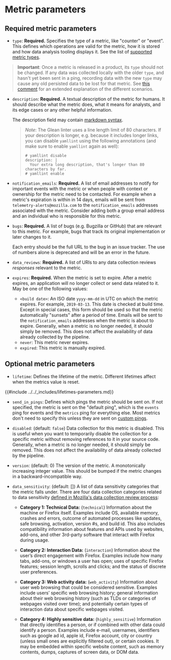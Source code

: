 # Metric parameters


## Required metric parameters

- `type`: **Required.**  Specifies the type of a metric, like "counter" or "event". This defines which operations are valid for the metric, how it is stored and how data analysis tooling displays it. See the list of [supported metric types](../metrics/index.md).

> **Important**: Once a metric is released in a product, its `type` should not be changed. If any data was collected locally with the older `type`, and hasn't yet been sent in a ping, recording data with the new `type` may cause any old persisted data to be lost for that metric. See [this comment](https://bugzilla.mozilla.org/show_bug.cgi?id=1621757#c1) for an extended explanation of the different scenarios.

- `description`: **Required.** A textual description of the metric for humans. It should describe what the metric does, what it means for analysts, and its edge cases or any other helpful information.

  The description field may contain [markdown syntax](https://www.markdownguide.org/basic-syntax/).

  > *Note*: The Glean linter uses a line length limit of 80 characters.
  > If your description is longer, e.g. because it includes longer links,
  > you can disable `yamllint` using the following annotations (and make sure to enable `yamllint` again as well):
  >
  > ```
  > # yamllint disable
  > description: |
  >   Your extra long description, that's longer than 80 characters by far.
  > # yamllint enable
  > ```
  
- `notification_emails`: **Required.** A list of email addresses to notify for important events with the metric or when people with context or ownership for the metric need to be contacted.
  For example when a metric's expiration is within in 14 days, emails will be sent from `telemetry-alerts@mozilla.com` to the `notification_emails` addresses associated with the metric.
  Consider adding both a group email address and an individual who is responsible for this metric.
  
- `bugs`: **Required.** A list of bugs (e.g. Bugzilla or GitHub) that are relevant to this metric. For example, bugs that track its original implementation or later changes to it.

  Each entry should be the full URL to the bug in an issue tracker. The use of numbers alone is deprecated and will be an error in the future.
  
- `data_reviews`: **Required.** A list of URIs to any data collection reviews _responses_ relevant to the metric.
  
- `expires`: **Required.** When the metric is set to expire. After a metric expires, an application will no longer collect or send data related to it. May be one of the following values:
  - `<build date>`: An ISO date `yyyy-mm-dd` in UTC on which the metric expires. For example, `2019-03-13`. This date is checked at build time. Except in special cases, this form should be used so that the metric automatically "sunsets" after a period of time.
    Emails will be sent to the `notification_emails` addresses when the metric is about to expire.
    Generally, when a metric is no longer needed, it should simply be removed. This does not affect the availability of data already collected by the pipeline.
  - `never`: This metric never expires.
  - `expired`: This metric is manually expired.

## Optional metric parameters

- `lifetime`: Defines the lifetime of the metric. Different lifetimes affect when the metrics value is reset.

{{#include ../../_includes/lifetimes-parameters.md}}

- `send_in_pings`: Defines which pings the metric should be sent on. If not specified, the metric is sent on the "default ping", which is the `events` ping for events and the `metrics` ping for everything else. Most metrics don't need to specify this unless they are sent on [custom pings](../../user/pings/custom.md).

- `disabled`: (default: `false`) Data collection for this metric is disabled.
  This is useful when you want to temporarily disable the collection for a specific metric without removing references to it in your source code.
  Generally, when a metric is no longer needed, it should simply be removed. This does not affect the availability of data already collected by the pipeline.

- `version`: (default: 0) The version of the metric. A monotonically increasing integer value. This should be bumped if the metric changes in a backward-incompatible way.

- `data_sensitivity`: (default: []) A list of data sensitivity categories that the metric falls under. There are four data collection categories related to data sensitivity [defined in Mozilla's data collection review process](https://wiki.mozilla.org/Firefox/Data_Collection):
   
    - **Category 1: Technical Data:** (`technical`) Information about the machine or Firefox itself. Examples include OS, available memory, crashes and errors, outcome of automated processes like updates, safe browsing, activation, version \#s, and build id. This also includes compatibility information about features and APIs used by websites, add-ons, and other 3rd-party software that interact with Firefox during usage.

    - **Category 2: Interaction Data:** (`interaction`) Information about the user’s direct engagement with Firefox. Examples include how many tabs, add-ons, or windows a user has open; uses of specific Firefox features; session length, scrolls and clicks; and the status of discrete user preferences.

    - **Category 3: Web activity data:** (`web_activity`) Information about user web browsing that could be considered sensitive. Examples include users’ specific web browsing history; general information about their web browsing history (such as TLDs or categories of webpages visited over time); and potentially certain types of interaction data about specific webpages visited.

    - **Category 4: Highly sensitive data:** (`highly_sensitive`) Information that directly identifies a person, or if combined with other data could identify a person. Examples include e-mail, usernames, identifiers such as google ad id, apple id, Firefox account, city or country (unless small ones are explicitly filtered out), or certain cookies. It may be embedded within specific website content, such as memory contents, dumps, captures of screen data, or DOM data.


